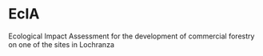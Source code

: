 # EcIA
Ecological Impact Assessment for the development of commercial forestry on one of the sites in Lochranza 
